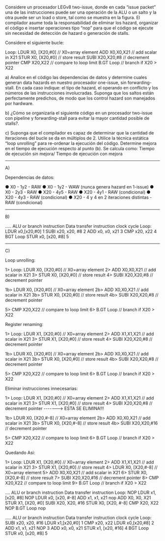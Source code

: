 Considere un procesador LEGv8 two-issue, donde en cada “issue packet” una de las instrucciones
puede ser una operación de la ALU o un salto y la otra puede ser un load o store, tal como se
muestra en la figura. El compilador asume toda la responsabilidad de eliminar los hazard, organizar el
código e insertar operaciones tipo “nop” para que el código se ejecute sin necesidad de detección de
hazard o generación de stalls.

Considere el siguiente bucle:

Loop: 	LDUR X0, [X20,#0] // X0=array element
	ADD X0,X0,X21 // add scalar in X21
	STUR X0, [X20,#0] // store result
	SUBI X20,X20,#8 // decrement pointer
	CMP X20,X22 // compare to loop limit
	B.GT Loop // branch if X20 > X22


a) Analice en el código las dependencias de datos y determine cuales generan data hazards en
nuestro procesador one-issue, sin forwarding-stall. En cada caso indique: el tipo de hazard,
el operando en conflicto y los números de las instrucciones involucradas. Suponga que los
saltos están perfectamente predichos, de modo que los control hazard son manejados por
hardware.

b) ¿Cómo se organizaría el siguiente código en un procesador two-issue con pipeline y
forwarding-stall para evitar la mayor cantidad posible de stalls?.

c) Suponga que el compilador es capaz de determinar que la cantidad de iteraciones del bucle
se da en múltiplos de 2. Utilice la técnica estática “loop unrolling” para re-ordenar la ejecución
del código. Determine mejora en el tiempo de ejecución respecto al punto (b). Se calcula
como: Tiempo de ejecución sin mejora/ Tiempo de ejecución con mejora


-----------------------------------------------------------------------------------------------------------

A)


Dependencias de datos:

● X0 - 1y2 - RAW
● X0 - 1y2 - WAW (nunca genera hazard en 1-issue)
● X0 - 2y3 - RAW
● X20 - 4y5 - RAW
● X20 - 4y1 - RAW (condicional)
● X20 - 4y3 - RAW (condicional)
● X20 - 4 y 4 en 2 iteraciones distintas - RAW (condicional)


-----------------------------------------------------------------------------------------------------------


B)

.....		ALU or branch instruction	Data transfer instruction 	clock cycle
Loop:							LDUR x0,[x20,#0]	1
		SUBI x20, x20, #8						2
		ADD x0, x0, x21							3
		CMP x20, x22							4
		BGT Loop				STUR x0, [x20, #8]	5
		
		
		
----------------------------------------------------------------------------------------------------------


C)

Loop unrolling:

1> Loop: LDUR X0, [X20,#0] // X0=array element
2> ADD X0,X0,X21 // add scalar in X21
3> STUR X0, [X20,#0] // store result
4> SUBI X20,X20,#8 // decrement pointer

1b> LDUR X0, [X20,#0] // X0=array element
2b> ADD X0,X0,X21 // add scalar in X21
3b> STUR X0, [X20,#0] // store result
4b> SUBI X20,X20,#8 // decrement pointer

5> CMP X20,X22 // compare to loop limit
6> B.GT Loop // branch if X20 > X22


Register renaming:

1> Loop: LDUR X1, [X20,#0] // X0=array element
2> ADD X1,X1,X21 // add scalar in X21
3> STUR X1, [X20,#0] // store result
4> SUBI X20,X20,#8 // decrement pointer

1b> LDUR X0, [X20,#0] // X0=array element
2b> ADD X0,X0,X21 // add scalar in X21
3b> STUR X0, [X20,#0] // store result
4b> SUBI X20,X20,#8 // decrement pointer

5> CMP X20,X22 // compare to loop limit
6> B.GT Loop // branch if X20 > X22



Eliminar instrucciones innecesarias:

1> Loop: LDUR X1, [X20,#0] // X0=array element
2> ADD X1,X1,X21 // add scalar in X21
3> STUR X1, [X20,#0] // store result
4> SUBI X20,X20,#8 // decrement pointer -------> ESTA SE ELIMINA!!!

1b> LDUR X0, [X20,#-8] // X0=array element
2b> ADD X0,X0,X21 // add scalar in X21
3b> STUR X0, [X20,#-8] // store result
4b> SUBI X20,X20,#16 // decrement pointer

5> CMP X20,X22 // compare to loop limit
6> B.GT Loop // branch if X20 > X22




Quedando Asi:

1> Loop: LDUR X1, [X20,#0] // X0=array element
2> 	 ADD X1,X1,X21 // add scalar in X21
3> 	 STUR X1, [X20,#0] // store result
4> 	 LDUR X0, [X20,#-8] // X0=array element
5> 	 ADD X0,X0,X21 // add scalar in X21
6> 	 STUR X0, [X20,#-8] // store result
7> 	 SUBI X20,X20,#16 // decrement pointer
8> 	 CMP X20,X22 // compare to loop limit
9> 	 B.GT Loop // branch if X20 > X22



....		ALU or branch instruction	Data transfer instruction
Loop:		NOP				LDUR x1, [x20, #8]
		NOP				LDUR x0, [x20, #-8]
		ADD x1, x1, x21			nop
		ADD X0, X0, X21			STUR X1, [X20, #0]
		SUBI X20, X20, #16		STUR X0, [X20, #-8]
		CMP X20, X22			NOP
		B.GT Loop			nop



.....		ALU or branch instruction	Data transfer instruction 	clock cycle
Loop:		SUBI x20, x20, #16			LDUR x1,[x20,#0]	1
		CMP x20, x22				LDUR x0,[x20,#8]	2
		ADD x1, x1, x21				NOP			3
		ADD x0, x0, x21				STUR x1, [x20, #16]	4
		BGT Loop				STUR x0, [x20, #8]	5




